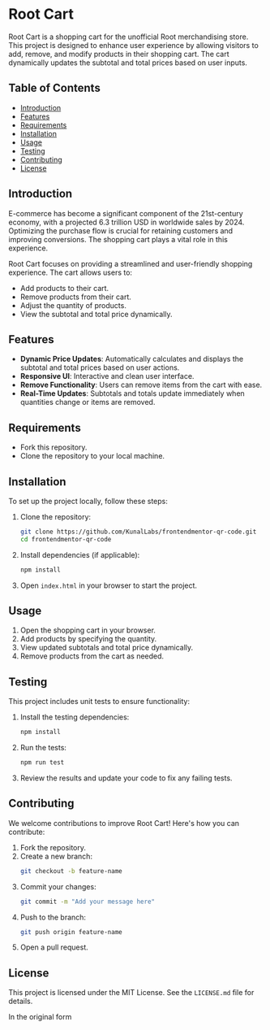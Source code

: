 # Root Cart

Root Cart is a shopping cart for the unofficial Root merchandising store. This project is designed to enhance user experience by allowing visitors to add, remove, and modify products in their shopping cart. The cart dynamically updates the subtotal and total prices based on user inputs.

## Table of Contents

- [Introduction](#introduction)
- [Features](#features)
- [Requirements](#requirements)
- [Installation](#installation)
- [Usage](#usage)
- [Testing](#testing)
- [Contributing](#contributing)
- [License](#license)

## Introduction

E-commerce has become a significant component of the 21st-century economy, with a projected 6.3 trillion USD in worldwide sales by 2024. Optimizing the purchase flow is crucial for retaining customers and improving conversions. The shopping cart plays a vital role in this experience.

Root Cart focuses on providing a streamlined and user-friendly shopping experience. The cart allows users to:

- Add products to their cart.
- Remove products from their cart.
- Adjust the quantity of products.
- View the subtotal and total price dynamically.

## Features

- **Dynamic Price Updates**: Automatically calculates and displays the subtotal and total prices based on user actions.
- **Responsive UI**: Interactive and clean user interface.
- **Remove Functionality**: Users can remove items from the cart with ease.
- **Real-Time Updates**: Subtotals and totals update immediately when quantities change or items are removed.

## Requirements

- Fork this repository.
- Clone the repository to your local machine.

## Installation

To set up the project locally, follow these steps:

1. Clone the repository:

   ```bash
   git clone https://github.com/KunalLabs/frontendmentor-qr-code.git
   cd frontendmentor-qr-code
   ```

2. Install dependencies (if applicable):

   ```bash
   npm install
   ```

3. Open `index.html` in your browser to start the project.

## Usage

1. Open the shopping cart in your browser.
2. Add products by specifying the quantity.
3. View updated subtotals and total price dynamically.
4. Remove products from the cart as needed.

## Testing

This project includes unit tests to ensure functionality:

1. Install the testing dependencies:

   ```bash
   npm install
   ```

2. Run the tests:

   ```bash
   npm run test
   ```

3. Review the results and update your code to fix any failing tests.

## Contributing

We welcome contributions to improve Root Cart! Here's how you can contribute:

1. Fork the repository.
2. Create a new branch:
   ```bash
   git checkout -b feature-name
   ```
3. Commit your changes:
   ```bash
   git commit -m "Add your message here"
   ```
4. Push to the branch:
   ```bash
   git push origin feature-name
   ```
5. Open a pull request.

## License

This project is licensed under the MIT License. See the `LICENSE.md` file for details.

In the original form


